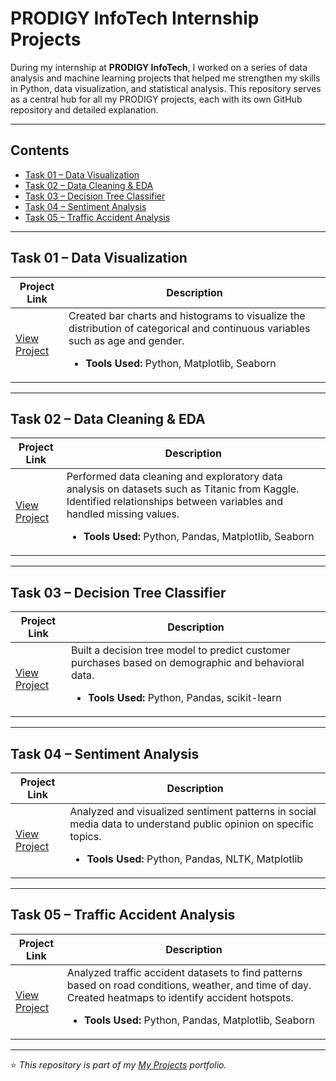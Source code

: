 # PRODIGY InfoTech Internship Projects

<p>During my internship at <b>PRODIGY InfoTech</b>, I worked on a series of data analysis and machine learning projects that helped me strengthen my skills in Python, data visualization, and statistical analysis.  
This repository serves as a central hub for all my PRODIGY projects, each with its own GitHub repository and detailed explanation.</p>

---

## Contents
<ul>
  <li><a href="#task-01">Task 01 – Data Visualization</a></li>
  <li><a href="#task-02">Task 02 – Data Cleaning & EDA</a></li>
  <li><a href="#task-03">Task 03 – Decision Tree Classifier</a></li>
  <li><a href="#task-04">Task 04 – Sentiment Analysis</a></li>
  <li><a href="#task-05">Task 05 – Traffic Accident Analysis</a></li>
</ul>

---

## <a name="task-01">Task 01 – Data Visualization</a>
| Project Link | Description |
| ------------ | ----------- |
| <a href="https://github.com/john-rocks/DS-PRODIGY-01">View Project</a> | Created bar charts and histograms to visualize the distribution of categorical and continuous variables such as age and gender. <ul><li><b>Tools Used:</b> Python, Matplotlib, Seaborn</li></ul> |

---

## <a name="task-02">Task 02 – Data Cleaning & EDA</a>
| Project Link | Description |
| ------------ | ----------- |
| <a href="https://github.com/john-rocks/DS-PRODIGY-02">View Project</a> | Performed data cleaning and exploratory data analysis on datasets such as Titanic from Kaggle. Identified relationships between variables and handled missing values. <ul><li><b>Tools Used:</b> Python, Pandas, Matplotlib, Seaborn</li></ul> |

---

## <a name="task-03">Task 03 – Decision Tree Classifier</a>
| Project Link | Description |
| ------------ | ----------- |
| <a href="https://github.com/john-rocks/DS-PRODIGY-03">View Project</a> | Built a decision tree model to predict customer purchases based on demographic and behavioral data. <ul><li><b>Tools Used:</b> Python, Pandas, scikit-learn</li></ul> |

---

## <a name="task-04">Task 04 – Sentiment Analysis</a>
| Project Link | Description |
| ------------ | ----------- |
| <a href="https://github.com/john-rocks/DS-PRODIGY-04">View Project</a> | Analyzed and visualized sentiment patterns in social media data to understand public opinion on specific topics. <ul><li><b>Tools Used:</b> Python, Pandas, NLTK, Matplotlib</li></ul> |

---

## <a name="task-05">Task 05 – Traffic Accident Analysis</a>
| Project Link | Description |
| ------------ | ----------- |
| <a href="https://github.com/john-rocks/DS-PRODIGY-05">View Project</a> | Analyzed traffic accident datasets to find patterns based on road conditions, weather, and time of day. Created heatmaps to identify accident hotspots. <ul><li><b>Tools Used:</b> Python, Pandas, Matplotlib, Seaborn</li></ul> |

---

⭐ *This repository is part of my [My Projects](https://github.com/john-rocks/my-projects) portfolio.*
